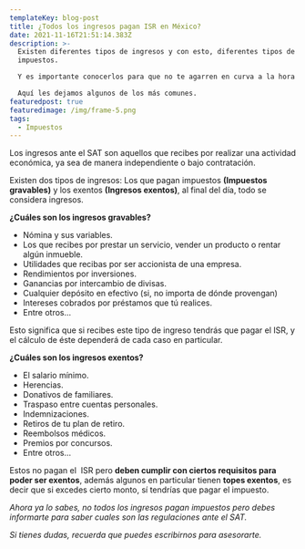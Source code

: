 ```yaml
---
templateKey: blog-post
title: ¿Todos los ingresos pagan ISR en México?
date: 2021-11-16T21:51:14.383Z
description: >-
  Existen diferentes tipos de ingresos y con esto, diferentes tipos de pago de
  impuestos.

  Y es importante conocerlos para que no te agarren en curva a la hora de tu declaración.

  Aquí les dejamos algunos de los más comunes.
featuredpost: true
featuredimage: /img/frame-5.png
tags:
  - Impuestos
---
```

Los ingresos ante el SAT son aquellos que recibes por realizar una actividad económica, ya sea de manera independiente o bajo contratación. 

Existen dos tipos de ingresos: Los que pagan impuestos **(Impuestos gravables)** y los exentos **(Ingresos exentos)**, al final del día, todo se considera ingresos.

**¿Cuáles son los ingresos gravables?**

* Nómina y sus variables.
* Los que recibes por prestar un servicio, vender un producto o rentar algún inmueble.
* Utilidades que recibas por ser accionista de una empresa.
* Rendimientos por inversiones.
* Ganancias por intercambio de divisas.
* Cualquier depósito en efectivo (si, no importa de dónde provengan)
* Intereses cobrados por préstamos que tú realices.
* Entre otros...

Esto significa que si recibes este tipo de ingreso tendrás que pagar el ISR, y el cálculo de éste dependerá de cada caso en particular.

**¿Cuáles son los ingresos exentos?**

* El salario mínimo.
* Herencias.
* Donativos de familiares.
* Traspaso entre cuentas personales.
* Indemnizaciones.
* Retiros de tu plan de retiro.
* Reembolsos médicos.
* Premios por concursos.
* Entre otros...

Estos no pagan el  ISR pero **deben cumplir con ciertos requisitos para poder ser exentos**, además algunos en particular tienen **topes exentos**, es decir que si excedes cierto monto, sí tendrías que pagar el impuesto.

*Ahora ya lo sabes, no todos los ingresos pagan impuestos pero debes informarte para saber cuales son las regulaciones ante el SAT.*

*Si tienes dudas, recuerda que puedes escribirnos para asesorarte.*
